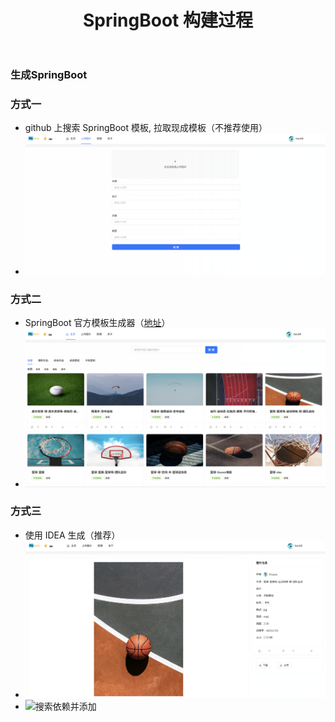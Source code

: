 ﻿---
layout: mypost
title: SpringBoot 构建过程
categories: [SpringBoot, Java, 后端]
---
### 生成SpringBoot


### 方式一
- github 上搜索 SpringBoot 模板, 拉取现成模板（不推荐使用）
- ![github搜索](img.png)


### 方式二
- SpringBoot 官方模板生成器（[地址](https://start.spring.io/)）
- ![官方模板生成](img_1.png)


### 方式三
- 使用 IDEA 生成（推荐）
- ![IDEA生成](img_2.png)
- ![搜索依赖并添加](img_3.png)